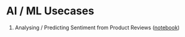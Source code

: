 # AI / ML Usecases

1. Analysing / Predicting Sentiment from Product Reviews ([notebook](notebooks/Analyzing%20Product%20Sentiment.ipynb))